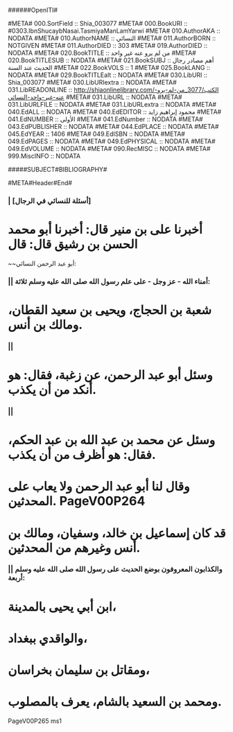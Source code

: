 ﻿######OpenITI#


#META# 000.SortField	:: Shia_003077
#META# 000.BookURI	:: #0303.IbnShucaybNasai.TasmiyaManLamYarwi
#META# 010.AuthorAKA	:: NODATA
#META# 010.AuthorNAME	:: النسائي
#META# 011.AuthorBORN	:: NOTGIVEN
#META# 011.AuthorDIED	:: 303
#META# 019.AuthorDIED	:: NODATA
#META# 020.BookTITLE	:: من لم يرو عنه غير واحد
#META# 020.BookTITLESUB	:: NODATA
#META# 021.BookSUBJ	:: أهم مصادر رجال الحديث عند السنة
#META# 022.BookVOLS	:: 1
#META# 025.BookLANG	:: NODATA
#META# 029.BookTITLEalt	:: NODATA
#META# 030.LibURI	:: Shia_003077
#META# 030.LibURIextra	:: NODATA
#META# 031.LibREADONLINE	:: http://shiaonlinelibrary.com/الكتب/3077_من-لم-يرو-عنه-غير-واحد-النسائي
#META# 031.LibURL	:: NODATA
#META# 031.LibURLFILE	:: NODATA
#META# 031.LibURLextra	:: NODATA
#META# 040.EdALL	:: NODATA
#META# 040.EdEDITOR	:: محمود إبراهيم زايد
#META# 041.EdNUMBER	:: الأولى
#META# 041.EdNumber	:: NODATA
#META# 043.EdPUBLISHER	:: NODATA
#META# 044.EdPLACE	:: NODATA
#META# 045.EdYEAR	:: 1406
#META# 049.EdISBN	:: NODATA
#META# 049.EdPAGES	:: NODATA
#META# 049.EdPHYSICAL	:: NODATA
#META# 049.EdVOLUME	:: NODATA
#META# 090.RecMISC	:: NODATA
#META# 999.MiscINFO	:: NODATA



#####SUBJECT#BIBLIOGRAPHY#

#META#Header#End#

### | [أسئلة للنسائي في الرجال]
# أخبرنا على بن منير قال: أخبرنا أبو محمد الحسن بن رشيق قال: قال
~~أبو عبد الرحمن النسائي:
### || أمناء الله - عز وجل - على علم رسول الله صلى الله عليه وسلم ثلاثة:
# شعبة بن الحجاج، ويحيى بن سعيد القطان، ومالك بن أنس.

### || 
# وسئل أبو عبد الرحمن، عن زغبة، فقال: هو أنكد من أن يكذب.
### || 
# وسئل عن محمد بن عبد الله بن عبد الحكم، فقال: هو أظرف من أن يكذب.
# وقال لنا أبو عبد الرحمن ولا يعاب على المحدثين. PageV00P264
# قد كان إسماعيل بن خالد، وسفيان، ومالك بن أنس وغيرهم من المحدثين.
### || والكذابون المعروفون بوضع الحديث على رسول الله صلى الله عليه وسلم أربعة:
# ابن أبي يحيى بالمدينة،
# والواقدي ببغداد،
# ومقاتل بن سليمان بخراسان،
# ومحمد بن السعيد بالشام، يعرف بالمصلوب.
PageV00P265 ms1